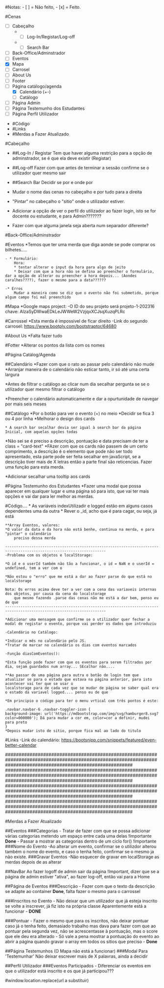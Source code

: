 #Notas:
    - [ ] = Não feito, - [x] = Feito.

#Cenas  
- [ ] Cabeçalho
    * - [ ] Log-In/Registar/Log-off
    * - [ ] Search Bar
- [ ] Back-Office/Adminstrador
- [ ] Eventos
- [x] Mapa
- [ ] Carrosel
- [ ] About Us
- [ ] Footer
- [ ] Página catálogo/agenda
    - [x] Calendário (+-)
    - [ ] Catálogo
- [ ] Página Admin
- [ ] Página Testemunho dos Estudantes
- [ ] Página Perfil Utilizador
- #Código
- #Links 
- #Merdas a Fazer Atualizado


#Cabeçalho

* ##Log-In / Registar
    Tem que haver alguma restrição para a opção de adminstrador, se é que ela deve existir (Registar)

* ##Log-off
    Fazer com que antes de terminar a sessão confirme se o utilizador quer mesmo sair

* ##Search Bar
    Decidir se por e onde por

* Mudar o nome das cenas no cabeçalho e por tudo para a direita

* "Pintar" no cabeçalho o "sitio" onde o utilizador estiver.

* Adicionar a opção de ver o perfil do utilizador ao fazer login, isto se for docente ou estudante, e para Admin???????

* Fazer com que alguma janela seja aberta num separador diferente?


#Back-Office/Adminstrador



#Eventos
*Temos que ter uma merda que diga aonde se pode comprar os bilhetes.....

    - * Formulário:
        Hora:
        * tentar alterar o input da hora para algo de jeito
        * Deixar com que a hora não se defina ao preencher o formulário, dar a opção de alterar ou preencher a hora depois... (Aondes caralhes????), fazer o mesmo para a data??????

    -* Erros
        Mudar a maneira como se diz que o evento não foi submetido, porque algum campo foi mal preenchido



#Mapa
*Google maps project:
    -O ID do seu projeto será projeto-1-202316
    chave: AIzaSyDWwaEDkLeJWWeW2VzjqxXCJsqXuzqPLRc


#Carrossel
*Esta merda é impossivel de ficar direito
    -Link do segundo carrosel:
    https://www.bootply.com/bootstraptor/64680



#About Us
*Falta fazer tudo


#Fotter
*Alterar os pontos da lista com os nomes

#Página Catálog/Agenda

##Calendário
*Fazer com que o rato ao passar pelo calendário não mude
*Arranjar maneira de o calendário não esticar tanto, ir só até uma certa largura

*Antes de filtrar o catálogo ao clicar num dia secalhar pergunta se se o utilizador quer mesmo filtrar o catálogo

*Preencher o calendário automaticamente e dar a opurtunidade de navegar por mais seis meses


##Catálogo
*Por o botão para ver o evento (+) no meio
*Decidir se fica 3 ou 4 por linha
*Melhorar o design dos cards

    * A search bar secalhar devia ser igual à search bar da página Inicial, com aquelas opções todas

*Não sei se é preciso a descrição, pontuação e data precisam de ter a class = "card-text"
*FAzer com que os cards não passem de um certo comprimento, a descrição é o elemento que pode não ser todo apresentado,
esta parte pode ser feita secalhar em javaScript, se a descrição tiver mais de X letras então a parte final são reticencias.
    Fazer uma função para esta merda.

*Adicionar secalhar uma tooltip aos cards


#Página Testemunho dos Estudantes
*Fazer uma modal que possa aparecer em qualquer lugar e uma página só para isto, que vai ter mais opções e vai dar para ler melhor as 
merdas.


#Código....
    * As variáveis indexUtilizadir e logged estão em alguns casos dependentes uma da outra
    * Rever o _id, acho que é para cagar, ou seja, já está

    **Array Eventos, valores:
    *O valor da data e da hora não está benhe, continua na merda, e para "pintar" o calendário
        preciso dessa merda

    -------------------------------------------------------------------------------------------------------------------- 
    -Problema com os objetos e localStorage:

    *O id e o userId também não tão a funcionar, o id = NaN e o userId = undefined, tem a ver com o 

    *Não estou o "erro" que me está a dar ao fazer parse do que está no localstorage

    Nota: Os erros acima deve ter a ver com a cena das variaveis internas dos objetos, por causa da cena do localstorage
        que mesmo fazendo .parse das cenas não me está a dar bem, penso eu de que
    --------------------------------------------------------------------------------------------------------------------

    *Adicionar uma mensagem que confirme se o utilizador quer fechar a modal de registar o evento, porque vai perder os dados que introduziu

    -Calendário no Catálogo:

    *Indicar o mês no calendário pelo JS.
    *Tratar de marcar no calendário os dias com eventos marcados

    -Função diasComEventos():

    *Esta função pode fazer com que os eventos para serem filtrados por dia, sejam guardados num array... SEcalhar não....

    **Ao passar de uma página para outra o botão de login tem que atualizar se para o estado que estava na página anterior, para isto acontecer vai ter que se usar o 
    localstorage para de cada vez que se mudar de página se saber qual era o estado da variavel logged.... penso eu de que 

    *Em principio o código para ter o menu vrtical com três pontos é este:
 
    .navbar.navbar-6 .navbar-toggler-icon {
    background-image: url('https://mdbootstrap.com/img/svg/hamburger8.svg?color=000000'); Dá para mudar a cor em, color=cor a definir, mudei para preto
    }
    *Depois mudar isto de sitio, porque fica mal ao lado do titulo

#Links
    -Link do calendário: 
    https://bootsnipp.com/snippets/featured/even-better-calendar

###############################################################################################################################################################
###############################################################################################################################################################
###############################################################################################################################################################
###############################################################################################################################################################

#Merdas a Fazer Atualizado

##Eventos
   ###Categorias
    - Tratar de fazer com que se possa adicionar várias categorias metendo um espaço entre cada uma delas !Importante **Done**
    - Passar a mostrar as categorias dentro de um ciclo for() !Importante
   ###Nome do Evento
    -Ao alterar um evento, confirmar se o utilizdor alterou também o nome do evento, e caso o tenha feito, 
        confirmar se o mesmo ja não existe.
   ###Gravar Eventos
    -Não esquecer de gravar em localStorage as merdas depois de as alterar

##NavBar
Ao fazer logoff de admin sair da página !Important, dizer que se a página de admin estiver "ativa", ao fazer log-off, então vai para a Home

##Página de Eventos 
   ###Descrição
    - Fazer com que o texto da descrição se adapte ao container  **Done**, falta fazer o mesmo para o carrossel

   ###Inscritos no Evento
    - Não deixar que um utilizador que já esteja inscrito se volte a inscrever, já fiz isto na própria classe 
    Aparentemente está a funcionar - **DONE**

   ###Pontuar
    - Fazer o mesmo que para os inscritos, não deixar pontuar caso já o tenha feito, demasiado trabalho 
    mas dava para fazer com que ao pontuar pela segunda vez, não se acrescentasse à pontuação, mas o score que ele deu
    era alterado 
    - Só vale a pena mostrar a pontuação do evento ao abrir a página quando gravar o array em todos os sitios 
    que preciso - **Done**

##Página Testemunhos (O Mapa não está a funcionar)
   ###Modal Para 'Testemunhar'
    Não deixar escrever mais de X palavras, ainda a decidir

##Perfil Utilizador
   ###Eventos Participados
    - Diferenciar os eventos em que o utilizador está inscrito e os que já participou???



#window.location.replace(url a substituir)

    
